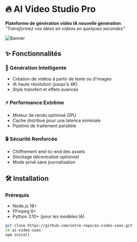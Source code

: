 # 🔥 AI Video Studio Pro  

**Plateforme de génération vidéo IA nouvelle génération**  
*"Transformez vos idées en vidéos en quelques secondes"*  

![Banner](docs/banner.png)  

## ✨ Fonctionnalités  

### 🎥 Génération Intelligente  
- Création de vidéos à partir de texte ou d'images  
- IA haute résolution (jusqu'à 4K)  
- Style transfert et effets avancés  

### ⚡ Performance Extrême  
- Moteur de rendu optimisé GPU  
- Cache distribué pour une latence minimale  
- Pipeline de traitement parallèle  

### 🔒 Sécurité Renforcée  
- Chiffrement end-to-end des assets  
- Stockage décentralisé optionnel  
- Mode privé sans journalisation  

## 🛠 Installation  

### Prérequis  
- Node.js 18+  
- FFmpeg 6+  
- Python 3.10+ (pour les modèles IA)  

```bash
git clone https://github.com/votre-repo/ai-video-saas.git
cd ai-video-saas
npm install